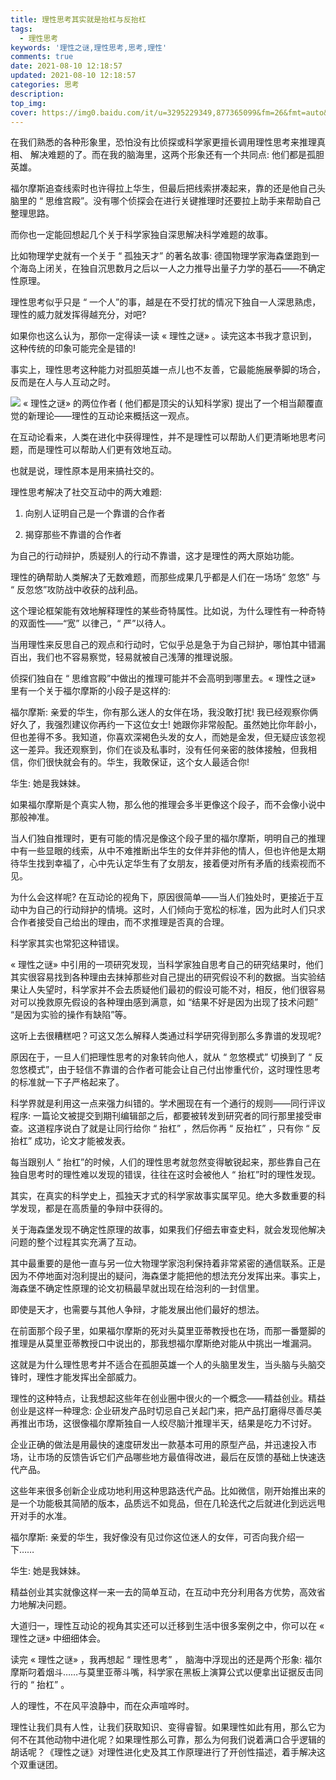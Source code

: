 ```yaml
---
title: 理性思考其实就是抬杠与反抬杠
tags:
  - 理性思考
keywords: '理性之谜,理性思考,思考,理性'
comments: true
date: 2021-08-10 12:18:57
updated: 2021-08-10 12:18:57
categories: 思考
description:
top_img:
cover: https://img0.baidu.com/it/u=3295229349,877365099&fm=26&fmt=auto&gp=0.jpg
---
```


在我们熟悉的各种形象里，恐怕没有比侦探或科学家更擅长调用理性思考来推理真相、 解决难题的了。而在我的脑海里，这两个形象还有一个共同点: 他们都是孤胆英雄。

福尔摩斯追查线索时也许得拉上华生，但最后把线索拼凑起来，靠的还是他自己头脑里的 “ 思维宫殿”。没有哪个侦探会在进行关键推理时还要拉上助手来帮助自己整理思路。

而你也一定能回想起几个关于科学家独自深思解决科学难题的故事。

比如物理学史就有一个关于 “ 孤独天才” 的著名故事: 德国物理学家海森堡跑到一个海岛上闭关，在独自沉思数月之后以一人之力推导出量子力学的基石——不确定性原理。

理性思考似乎只是 “ 一个人”的事，越是在不受打扰的情况下独自一人深思熟虑， 理性的威力就发挥得越充分，对吧?

如果你也这么认为，那你一定得读一读 « 理性之谜» 。读完这本书我才意识到，这种传统的印象可能完全是错的!

事实上，理性思考这种能力对孤胆英雄一点儿也不友善，它最能施展拳脚的场合，反而是在人与人互动之时。

![](https://www.madewill.com/wp-content/uploads/2018/12/2.gif)
« 理性之谜» 的两位作者 ( 他们都是顶尖的认知科学家) 提出了一个相当颠覆直觉的新理论——理性的互动论来概括这一观点。

在互动论看来，人类在进化中获得理性，并不是理性可以帮助人们更清晰地思考问题，而是理性可以帮助人们更有效地互动。

也就是说，理性原本是用来搞社交的。

理性思考解决了社交互动中的两大难题:

1. 向别人证明自己是一个靠谱的合作者

2. 揭穿那些不靠谱的合作者

为自己的行动辩护，质疑别人的行动不靠谱，这才是理性的两大原始功能。

理性的确帮助人类解决了无数难题，而那些成果几乎都是人们在一场场“ 忽悠” 与 “ 反忽悠”攻防战中收获的战利品。

这个理论框架能有效地解释理性的某些奇特属性。比如说，为什么理性有一种奇特的双面性——“宽” 以律己，“ 严”以待人。

当用理性来反思自己的观点和行动时，它似乎总是急于为自己辩护，哪怕其中错漏百出，我们也不容易察觉，轻易就被自己浅薄的推理说服。

侦探们独自在 “ 思维宫殿”中做出的推理可能并不会高明到哪里去。« 理性之谜» 里有一个关于福尔摩斯的小段子是这样的:

福尔摩斯: 亲爱的华生，你有那么迷人的女伴在场，我没敢打扰! 我已经观察你俩好久了，我强烈建议你再约一下这位女士! 她跟你非常般配。虽然她比你年龄小，但也差得不多。我知道，你喜欢深褐色头发的女人，而她是金发，但无疑应该忽视这一差异。我还观察到，你们在谈及私事时，没有任何亲密的肢体接触，但我相信，你们很快就会有的。华生，我敢保证，这个女人最适合你!

华生: 她是我妹妹。

如果福尔摩斯是个真实人物，那么他的推理会多半更像这个段子，而不会像小说中那般神准。

当人们独自推理时，更有可能的情况是像这个段子里的福尔摩斯，明明自己的推理中有一些显眼的线索，从中不难推断出华生的女伴并非他的情人，但也许他是太期待华生找到幸福了，心中先认定华生有了女朋友，接着便对所有矛盾的线索视而不见。

为什么会这样呢? 在互动论的视角下，原因很简单——当人们独处时，更接近于互动中为自己的行动辩护的情境。这时，人们倾向于宽松的标准，因为此时人们只求合作者接受自己给出的理由，而不求推理是否真的合理。

科学家其实也常犯这种错误。

« 理性之谜» 中引用的一项研究发现，当科学家独自思考自己的研究结果时，他们其实很容易找到各种理由去抹掉那些对自己提出的研究假设不利的数据。当实验结果让人失望时，科学家并不会去质疑他们最初的假设可能不对，相反，他们很容易对可以挽救原先假设的各种理由感到满意，如 “结果不好是因为出现了技术问题” “是因为实验的操作有缺陷”等。

这听上去很糟糕吧？可这又怎么解释人类通过科学研究得到那么多靠谱的发现呢?

原因在于，一旦人们把理性思考的对象转向他人，就从 “ 忽悠模式” 切换到了 “ 反忽悠模式”，由于轻信不靠谱的合作者可能会让自己付出惨重代价，这时理性思考的标准就一下子严格起来了。

科学界就是利用这一点来强力纠错的。学术圈现在有一个通行的规则——同行评议程序: 一篇论文被提交到期刊编辑部之后，都要被转发到研究者的同行那里接受审查。这道程序说白了就是让同行给你 “ 抬杠” ，然后你再 “ 反抬杠” ，只有你 “ 反抬杠” 成功，论文才能被发表。

每当跟别人 “ 抬杠”的时候，人们的理性思考就忽然变得敏锐起来，那些靠自己在独自思考时的理性难以发现的错误，往往在这时会被他人 “ 抬杠”时的理性发现。

其实，在真实的科学史上，孤独天才式的科学家故事实属罕见。绝大多数重要的科学发现，都是在高质量的争辩中获得的。

关于海森堡发现不确定性原理的故事，如果我们仔细去审查史料，就会发现他解决问题的整个过程其实充满了互动。

其中最重要的是他一直与另一位大物理学家泡利保持着非常紧密的通信联系。正是因为不停地面对泡利提出的疑问，海森堡才能把他的想法充分发挥出来。事实上，海森堡不确定性原理的论文初稿最早就出现在给泡利的一封信里。

即使是天才，也需要与其他人争辩，才能发展出他们最好的想法。

在前面那个段子里，如果福尔摩斯的死对头莫里亚蒂教授也在场，而那一番蹩脚的推理是从莫里亚蒂教授口中说出的，那我想福尔摩斯绝对能从中挑出一堆漏洞。

这就是为什么理性思考并不适合在孤胆英雄一个人的头脑里发生，当头脑与头脑交锋时，理性才能发挥出全部威力。

理性的这种特点，让我想起这些年在创业圈中很火的一个概念——精益创业。精益创业是这样一种理念: 企业研发产品时切忌自己关起门来，把产品打磨得尽善尽美再推出市场，这很像福尔摩斯独自一人绞尽脑汁推理半天，结果是吃力不讨好。

企业正确的做法是用最快的速度研发出一款基本可用的原型产品，并迅速投入市场，让市场的反馈告诉它们产品哪些地方最值得改进，最后在反馈的基础上快速迭代产品。

这些年来很多创新企业成功地利用这种思路迭代产品。比如微信，刚开始推出来的是一个功能极其简陋的版本，品质远不如竞品，但在几轮迭代之后就进化到远远甩开对手的水准。

福尔摩斯: 亲爱的华生，我好像没有见过你这位迷人的女伴，可否向我介绍一下……

华生: 她是我妹妹。

精益创业其实就像这样一来一去的简单互动，在互动中充分利用各方优势，高效省力地解决问题。

大道归一，理性互动论的视角其实还可以迁移到生活中很多案例之中，你可以在 « 理性之谜»  中细细体会。

读完 « 理性之谜» ，我再想起 “ 理性思考” ， 脑海中浮现出的还是两个形象: 福尔摩斯叼着烟斗……与莫里亚蒂斗嘴，科学家在黑板上演算公式以便拿出证据反击同行的 “ 抬杠” 。

人的理性，不在风平浪静中，而在众声喧哗时。

理性让我们具有人性，让我们获取知识、变得睿智。如果理性如此有用，那么它为何不在其他动物中进化呢？如果理性那么可靠，那么为何我们说着满口合乎逻辑的胡话呢？《理性之谜》对理性进化史及其工作原理进行了开创性描述，着手解决这个双重谜团。

